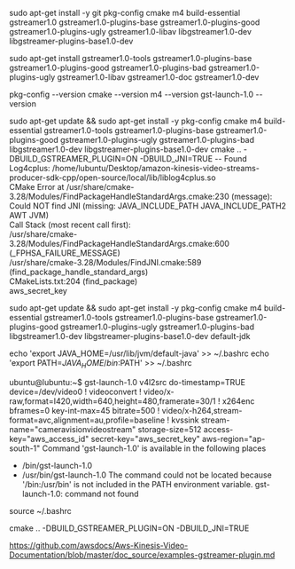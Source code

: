 sudo apt-get install -y git pkg-config cmake m4 build-essential \
    gstreamer1.0 gstreamer1.0-plugins-base gstreamer1.0-plugins-good \
    gstreamer1.0-plugins-ugly gstreamer1.0-libav libgstreamer1.0-dev \
    libgstreamer-plugins-base1.0-dev


































sudo apt-get install gstreamer1.0-tools gstreamer1.0-plugins-base gstreamer1.0-plugins-good gstreamer1.0-plugins-bad gstreamer1.0-plugins-ugly gstreamer1.0-libav gstreamer1.0-doc gstreamer1.0-dev


pkg-config --version
cmake --version
m4 --version
gst-launch-1.0 --version




















sudo apt-get update && sudo apt-get install -y pkg-config cmake m4 build-essential gstreamer1.0-tools gstreamer1.0-plugins-base gstreamer1.0-plugins-good gstreamer1.0-plugins-ugly gstreamer1.0-plugins-bad libgstreamer1.0-dev libgstreamer-plugins-base1.0-dev
cmake .. -DBUILD_GSTREAMER_PLUGIN=ON -DBUILD_JNI=TRUE -- Found Log4cplus: /home/lubuntu/Desktop/amazon-kinesis-video-streams-producer-sdk-cpp/open-source/local/lib/liblog4cplus.so  
CMake Error at /usr/share/cmake-3.28/Modules/FindPackageHandleStandardArgs.cmake:230 (message):                                             
  Could NOT find JNI (missing: JAVA_INCLUDE_PATH JAVA_INCLUDE_PATH2 AWT JVM)                                                                
Call Stack (most recent call first):                                  
  /usr/share/cmake-3.28/Modules/FindPackageHandleStandardArgs.cmake:600 (_FPHSA_FAILURE_MESSAGE)                                            
  /usr/share/cmake-3.28/Modules/FindJNI.cmake:589 (find_package_handle_standard_args)                                                       
  CMakeLists.txt:204 (find_package)   
aws_secret_key





sudo apt-get update && sudo apt-get install -y pkg-config cmake m4 build-essential gstreamer1.0-tools gstreamer1.0-plugins-base gstreamer1.0-plugins-good gstreamer1.0-plugins-ugly gstreamer1.0-plugins-bad libgstreamer1.0-dev libgstreamer-plugins-base1.0-dev default-jdk


echo 'export JAVA_HOME=/usr/lib/jvm/default-java' >> ~/.bashrc
echo 'export PATH=$JAVA_HOME/bin:$PATH' >> ~/.bashrc



ubuntu@lubuntu:~$ gst-launch-1.0 v4l2src do-timestamp=TRUE device=/dev/video0 ! videoconvert ! video/x-raw,format=I420,width=640,height=480,framerate=30/1 ! x264enc  bframes=0 key-int-max=45 bitrate=500 ! video/x-h264,stream-format=avc,alignment=au,profile=baseline ! kvssink stream-name="cameravisionvideostream" storage-size=512 access-key="aws_access_id" secret-key="aws_secret_key" aws-region="ap-south-1" 
Command 'gst-launch-1.0' is available in the following places
 * /bin/gst-launch-1.0
 * /usr/bin/gst-launch-1.0
The command could not be located because '/bin:/usr/bin' is not included in the PATH environment variable.
gst-launch-1.0: command not found



source ~/.bashrc

cmake .. -DBUILD_GSTREAMER_PLUGIN=ON -DBUILD_JNI=TRUE



https://github.com/awsdocs/Aws-Kinesis-Video-Documentation/blob/master/doc_source/examples-gstreamer-plugin.md

